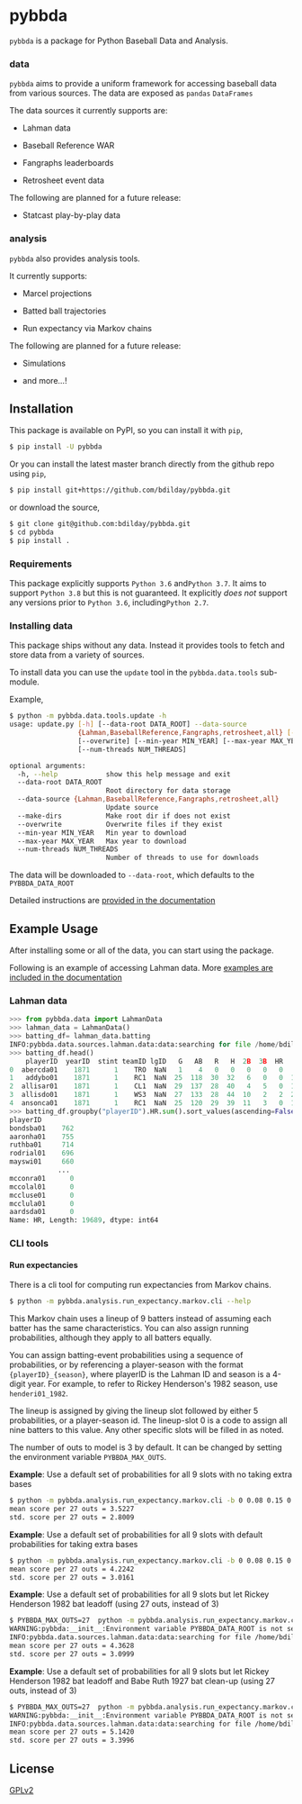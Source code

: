# pybbda

`pybbda` is a package for 
Python Baseball Data and Analysis. 

### data

`pybbda` aims to provide a uniform framework for
accessing baseball data from various sources. 
The data are exposed as `pandas` `DataFrames`

The data sources it currently supports are:

* Lahman data

* Baseball Reference WAR

* Fangraphs leaderboards

* Retrosheet event data

The following are planned for a future release:

* Statcast play-by-play data


### analysis

`pybbda` also provides analysis tools. 

It currently supports:

* Marcel projections

* Batted ball trajectories

* Run expectancy via Markov chains

The following are planned for a future release:

* Simulations

* and more...!

## Installation

This package is available on PyPI, so you can install it with 
`pip`, 

```bash
$ pip install -U pybbda
```

Or you can install the latest master branch 
directly from the github repo using
`pip`,

```bash
$ pip install git+https://github.com/bdilday/pybbda.git
```

or download the source,

```bash
$ git clone git@github.com:bdilday/pybbda.git
$ cd pybbda
$ pip install .
```

### Requirements

This package explicitly 
supports `Python 3.6` and`Python 3.7`. It aims
to support `Python 3.8` but this is not guaranteed.
It explicitly *does not* support any versions 
prior to `Python 3.6`, including`Python 2.7`.


### Installing data

This package ships without any data. Instead it provides tools 
to fetch and store data from a variety of sources. 

To install data you can use the `update` tool in the `pybbda.data.tools`
sub-module. 

Example, 

```bash
$ python -m pybbda.data.tools.update -h
usage: update.py [-h] [--data-root DATA_ROOT] --data-source
                 {Lahman,BaseballReference,Fangraphs,retrosheet,all} [--make-dirs]
                 [--overwrite] [--min-year MIN_YEAR] [--max-year MAX_YEAR]
                 [--num-threads NUM_THREADS]

optional arguments:
  -h, --help            show this help message and exit
  --data-root DATA_ROOT
                        Root directory for data storage
  --data-source {Lahman,BaseballReference,Fangraphs,retrosheet,all}
                        Update source
  --make-dirs           Make root dir if does not exist
  --overwrite           Overwrite files if they exist
  --min-year MIN_YEAR   Min year to download
  --max-year MAX_YEAR   Max year to download
  --num-threads NUM_THREADS
                        Number of threads to use for downloads

```

The data will be downloaded to `--data-root`, which defaults to the 
`PYBBDA_DATA_ROOT`

Detailed instructions are [provided in the documentation](https://pybbda.readthedocs.io/en/stable/)


## Example Usage

After installing some or all of the data, you can start using the 
package.

Following is an example of accessing Lahman data. 
More [examples are included in the documentation](https://pybbda.readthedocs.io/en/stable/examples.html)

### Lahman data

```python
>>> from pybbda.data import LahmanData
>>> lahman_data = LahmanData()
>>> batting_df= lahman_data.batting
INFO:pybbda.data.sources.lahman.data:data:searching for file /home/bdilday/.pybbda/data/Lahman/Batting.csv
>>> batting_df.head()
    playerID  yearID  stint teamID lgID   G   AB   R   H  2B  3B  HR   RBI   SB   CS  BB   SO  IBB  HBP  SH  SF  GIDP
0  abercda01    1871      1    TRO  NaN   1    4   0   0   0   0   0   0.0  0.0  0.0   0  0.0  NaN  NaN NaN NaN   0.0
1   addybo01    1871      1    RC1  NaN  25  118  30  32   6   0   0  13.0  8.0  1.0   4  0.0  NaN  NaN NaN NaN   0.0
2  allisar01    1871      1    CL1  NaN  29  137  28  40   4   5   0  19.0  3.0  1.0   2  5.0  NaN  NaN NaN NaN   1.0
3  allisdo01    1871      1    WS3  NaN  27  133  28  44  10   2   2  27.0  1.0  1.0   0  2.0  NaN  NaN NaN NaN   0.0
4  ansonca01    1871      1    RC1  NaN  25  120  29  39  11   3   0  16.0  6.0  2.0   2  1.0  NaN  NaN NaN NaN   0.0
>>> batting_df.groupby("playerID").HR.sum().sort_values(ascending=False)
playerID
bondsba01    762
aaronha01    755
ruthba01     714
rodrial01    696
mayswi01     660
            ... 
mcconra01      0
mccolal01      0
mccluse01      0
mcclula01      0
aardsda01      0
Name: HR, Length: 19689, dtype: int64
```


### CLI tools

#### Run expectancies 

There is a cli tool for computing run expectancies from 
Markov chains. 

```bash
$ python -m pybbda.analysis.run_expectancy.markov.cli --help
```

This Markov chain uses a lineup of 
9 batters instead of assuming each batter has the same characteristics.
You can also assign running probabilities, although they apply to 
all batters equally.

You can assign batting-event probabilities using a sequence of 
probabilities, or by referencing a player-season with the 
format `{playerID}_{season}`, where playerID is the 
Lahman ID and season is a 4-digit year. For example, to
refer to Rickey Henderson's 1982 season, use `henderi01_1982`.

The lineup is assigned by giving the lineup slot followed by either 
5 probabilities, or a player-season id. The lineup-slot 0 is a code
to assign all nine batters to this value. Any other specific slots 
will be filled in as noted.

The number of outs to model is 3 by default. It can be changed by setting the 
environment variable `PYBBDA_MAX_OUTS`.

**Example**: Use a default set of probabilities for all 9 slots with no taking extra bases

```bash
$ python -m pybbda.analysis.run_expectancy.markov.cli -b 0 0.08 0.15 0.05 0.005 0.03 --running-probs 0 0 0 0 
mean score per 27 outs = 3.5227
std. score per 27 outs = 2.8009
```

**Example**: Use a default set of probabilities for all 9 slots with default probabilities for taking extra bases

```bash
$ python -m pybbda.analysis.run_expectancy.markov.cli -b 0 0.08 0.15 0.05 0.005 0.03
mean score per 27 outs = 4.2242
std. score per 27 outs = 3.0161
```
**Example**: Use a default set of probabilities for all 9 slots but let 
Rickey Henderson 1982 bat leadoff (using 27 outs, instead of 3)

```bash
$ PYBBDA_MAX_OUTS=27  python -m pybbda.analysis.run_expectancy.markov.cli -b 0 0.08 0.15 0.05 0.005 0.03 -i 1 henderi01_1982
WARNING:pybbda:__init__:Environment variable PYBBDA_DATA_ROOT is not set, defaulting to /home/bdilday/github/pybbda/pybbda/data/assets
INFO:pybbda.data.sources.lahman.data:data:searching for file /home/bdilday/github/pybbda/pybbda/data/assets/Lahman/Batting.csv
mean score per 27 outs = 4.3628
std. score per 27 outs = 3.0999
```

**Example**: Use a default set of probabilities for all 9 slots but let 
Rickey Henderson 1982 bat leadoff and Babe Ruth 1927 bat clean-up (using 27 outs, instead of 3)

```bash
$ PYBBDA_MAX_OUTS=27  python -m pybbda.analysis.run_expectancy.markov.cli -b 0 0.08 0.15 0.05 0.005 0.03 -i 1 henderi01_1982 -i 4 ruthba01_1927 
WARNING:pybbda:__init__:Environment variable PYBBDA_DATA_ROOT is not set, defaulting to /home/bdilday/github/pybbda/pybbda/data/assets
INFO:pybbda.data.sources.lahman.data:data:searching for file /home/bdilday/github/pybbda/pybbda/data/assets/Lahman/Batting.csv
mean score per 27 outs = 5.1420
std. score per 27 outs = 3.3996
```


## License

[GPLv2](https://choosealicense.com/licenses/gpl-2.0/)
